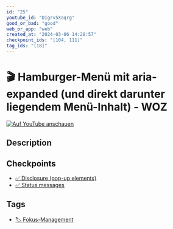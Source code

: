 ```yaml
---
id: "25"
youtube_id: "DIgrv5Xaqrg"
good_or_bad: "good"
web_or_app: "web"
created_at: "2024-03-06 14:28:57"
checkpoint_ids: "[104, 111]"
tag_ids: "[18]"
---
```


# 🎬 Hamburger-Menü mit aria-expanded (und direkt darunter liegendem Menü-Inhalt) - WOZ

[![Auf YouTube anschauen](https://img.youtube.com/vi/DIgrv5Xaqrg/sddefault.jpg)](https://youtu.be/DIgrv5Xaqrg)

## Description



## Checkpoints

- [✅ Disclosure (pop-up elements)](/en/wcag/4.1.2a-advanced-controls-widgets/disclosure-pop-up-elements)
- [✅ Status messages](/en/wcag/4.1.3-status-messages/status-messages)

## Tags

- [🏷️ Fokus-Management](/en/tags/fokus-management)
